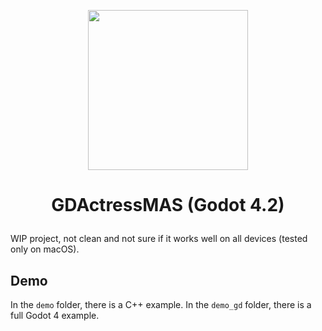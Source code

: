 <p align="center"><img src="https://github.com/user-attachments/assets/142fb66f-2f3b-438a-a6b9-5948ca7124aa" width="256"></p>

# <p align="center">GDActressMAS (Godot 4.2)</p>

WIP project, not clean and not sure if it works well on all devices (tested only on macOS).

## Demo
In the `demo` folder, there is a C++ example. In the `demo_gd` folder, there is a full Godot 4 example.
